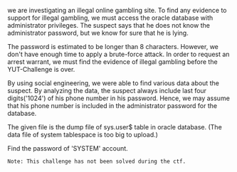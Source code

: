 <html><head>
<meta http-equiv="content-type" content="text/html; charset=UTF-8"></head><body><p>we
 are investigating an illegal online gambling site. To find any evidence
 to support for illegal gambling, we must access the oracle database 
with administrator privileges. The suspect says that he does not know 
the administrator password, but we know for sure that he is lying.
</p><p>
The password is estimated to be longer than 8 characters. However, we 
don't have enough time to apply a brute-force attack. In order to 
request an arrest warrant, we must find the evidence of illegal gambling
 before the YUT-Challenge is over.

</p><p>
By using social engineering, we were able to find various data about the
 suspect. By analyzing the data, the suspect always include last four 
digits('1024') of his phone number in his password. Hence, we may assume
 that his phone number is included in the administrator password for the
 database.

</p><p>
The given file is the dump file of sys.user$ table in oracle database. 
(The data file of system tablespace is too big to upload.) 

</p><p>
Find the password of 'SYSTEM' account.
</p>

```
Note: This challenge has not been solved during the ctf.
```

